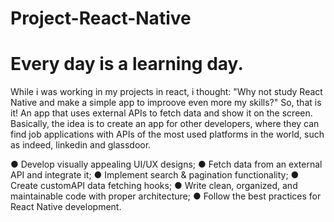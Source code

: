 # Project-React-Native

# Every day is a learning day.

While i was working in my projects in react, i thought: "Why not study React Native and make a simple app to improove even more my skills?"
So, that is it! An app that uses external APIs to fetch data and show it on the screen. Basically, the idea is to create an app for other developers, where they can find job applications with APIs of the most used platforms in the world, such as indeed, linkedin and glassdoor.

● Develop visually appealing UI/UX designs;
● Fetch data from an external API and integrate it;
● Implement search & pagination functionality;
● Create customAPI data fetching hooks;
● Write clean, organized, and maintainable code with proper architecture;
● Follow the best practices for React Native development.
